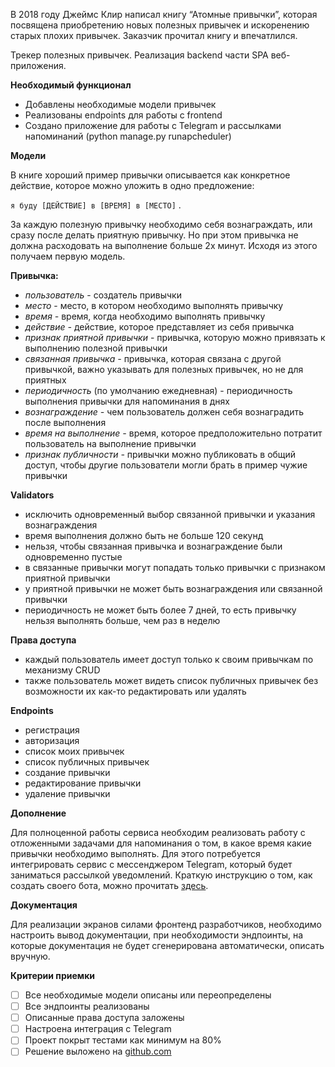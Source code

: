 В 2018 году Джеймс Клир написал книгу “Атомные привычки”, 
которая посвящена приобретению новых полезных привычек и 
искоренению старых плохих привычек. Заказчик прочитал книгу и 
впечатлился. 

Трекер полезных привычек. 
Реализация backend части SPA веб-приложения. 

**Необходимый функционал**

- Добавлены необходимые модели привычек
- Реализованы endpoints для работы с frontend
- Создано приложение для работы с Telegram и рассылками напоминаний (python manage.py runapcheduler)


**Модели**

В книге хороший пример привычки описывается как конкретное действие, которое можно уложить в одно предложение: 

`я буду [ДЕЙСТВИЕ] в [ВРЕМЯ] в [МЕСТО]` .

За каждую полезную привычку необходимо себя вознаграждать, или сразу после делать приятную привычку. Но при этом привычка не должна расходовать на выполнение больше 2х минут. Исходя из этого получаем первую модель.

**Привычка:**

- *пользователь* - создатель привычки
- *место* - место, в котором необходимо выполнять привычку
- *время -* время, когда необходимо выполнять привычку
- *действие -* действие, которое представляет из себя привычка
- *признак приятной привычки* - привычка, которую можно привязать к выполнению полезной привычки
- *связанная привычка -* привычка, которая связана с другой привычкой, важно указывать для полезных привычек, но не для приятных
- *периодичность* (по умолчанию ежедневная) - периодичность выполнения привычки для напоминания в днях
- *вознаграждение -* чем пользователь должен себя вознаградить после выполнения
- *время на выполнение -* время, которое предположительно потратит пользователь на выполнение привычки
- *признак публичности -* привычки можно публиковать в общий доступ, чтобы другие пользователи могли брать в пример чужие привычки

**Validators**

- исключить одновременный выбор связанной привычки и указания вознаграждения
- время выполнения должно быть не больше 120 секунд
- нельзя, чтобы связанная привычка и вознаграждение были одновременно пустые
- в связанные привычки могут попадать только привычки с признаком приятной привычки
- у приятной привычки не может быть вознаграждения или связанной привычки
- периодичность не может быть более 7 дней, то есть привычку нельзя выполнять больше, чем раз в неделю

**Права доступа**

- каждый пользователь имеет доступ только к своим привычкам по механизму CRUD
- также пользователь может видеть список публичных привычек без возможности их как-то редактировать или удалять

**Endpoints**

- регистрация
- авторизация
- список моих привычек
- список публичных привычек
- создание привычки
- редактирование привычки
- удаление привычки

**Дополнение**

Для полноценной работы сервиса необходим реализовать работу с отложенными задачами для напоминания о том, в какое время какие привычки необходимо выполнять. Для этого потребуется интегрировать сервис с мессенджером Telegram, который будет заниматься рассылкой уведомлений. Краткую инструкцию о том, как создать своего бота, можно прочитать [здесь](https://www.notion.so/a1a515e98a2e4ce8acedee23c630c0f9).

**Документация**

Для реализации экранов силами фронтенд разработчиков, необходимо настроить вывод документации, при необходимости эндпоинты, на которые документация не будет сгенерирована автоматически, описать вручную. 

**Критерии приемки**

- [ ]  Все необходимые модели описаны или переопределены
- [ ]  Все эндпоинты реализованы
- [ ]  Описанные права доступа заложены
- [ ]  Настроена интеграция с Telegram
- [ ]  Проект покрыт тестами как минимум на 80%
- [ ]  Решение выложено на [github.com](http://github.com/)
